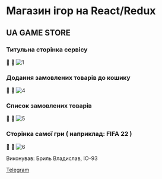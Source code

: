 # Магазин ігор на React/Redux


## **UA GAME STORE**


### Титульна сторінка сервісу

📌                                                                                                      📌
![1](https://user-images.githubusercontent.com/54996000/162593536-1fddea86-4e33-4a05-a3a2-f20bf950ee56.jpg)


### Додання замовлених товарів до кошику

📌                                                                                                      📌
![4](https://user-images.githubusercontent.com/54996000/162593654-60a8260a-9fb9-43d3-8228-64b7eaee5295.jpg)


### Список замовлених товарів

📌                                                                                                      📌
![5](https://user-images.githubusercontent.com/54996000/162593664-4b45b957-e72d-468d-8f08-4f1deec34d51.jpg)


### Сторінка самої гри ( наприклад: FIFA 22 )

📌                                                                                                      📌
![6](https://user-images.githubusercontent.com/54996000/162593671-6925806b-2be6-447b-994e-bb59d57cd4a7.jpg)


Виконував: Бриль Владислав, ІО-93

[Telegram]( https://t.me/Chtozablyadstvo "Необязательная подсказка")
